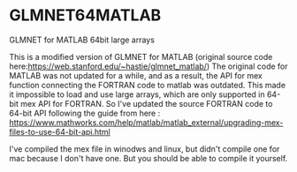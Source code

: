 # GLMNET64MATLAB
GLMNET for MATLAB 64bit large arrays

This is a modified version of GLMNET for MATLAB (original source code here:https://web.stanford.edu/~hastie/glmnet_matlab/)
The original code for MATLAB was not updated for a while, and as a result, the API for mex function connecting the FORTRAN code to matlab was outdated.
This made it impossible to load and use large arrays, which are only supported in 64-bit mex API for FORTRAN.
So I've updated the source FORTRAN code to 64-bit API following the guide from here : https://www.mathworks.com/help/matlab/matlab_external/upgrading-mex-files-to-use-64-bit-api.html

I've compiled the mex file in winodws and linux, but didn't compile one for mac because I don't have one.
But you should be able to compile it yourself.
